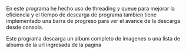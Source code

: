 En este programa he hecho uso de threading y queue para mejorar la eficiencia y el tiempo de descarga de programa
tambien tiene implementado una barra de progreso para ver el avance de la descarga desde consola.

Este programa descarga un album completo de imagenes o una lista de albums de la url ingresada de la pagina  
